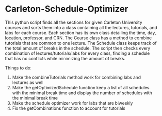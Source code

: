 # Carleton-Schedule-Optimizer
This python script finds all the sections for given Carleton University courses and sorts them into a class containing all the lectures, tutorials, and labs for each course. Each section has its own class detailing the time, day, location, professor, and CRN. The Course class has a method to combine tutorials that are common to one lecture. The Schedule class keeps track of the total amount of breaks in the schedule. The script then checks every combination of lectures/tutorials/labs for every class, finding a schedule that has no conflicts while minimizing the amount of breaks.

Things to do:
1) Make the combineTutorials method work for combining labs and lectures as well
2) Make the getOptimizedSchedule function keep a list of all schedules with the minimal break time and display the number of schedules with the minimal break time
3) Make the schedule optimizer work for labs that are biweekly
4) Fix the getCombinations function to account for tutorials